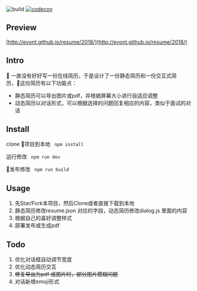 ![build](https://travis-ci.org/evont/resume.svg?branch=master)
[![codecov](https://codecov.io/gh/evont/resume/branch/master/graph/badge.svg)](https://codecov.io/gh/evont/resume)

## Preview
[http://evont.github.io/resume/2018/](http://evont.github.io/resume/2018/)

## Intro

一直没有好好写一份在线简历，于是设计了一份静态简历和一份交互式简历，这份简历有以下功能点：
- 静态简历可以导出图片或pdf，并根据屏幕大小进行自适应调整
- 动态简历以对话形式，可以根据选择的问题回复相应的内容，类似于面试的对话

## Install 
clone 项目到本地
`` npm install``

运行修改
`` npm run dev``

发布修改
`` npm run build``

## Usage

1. 先Star/Fork本项目，然后Clone或者直接下载到本地
2. 静态简历修改resume.json 对应的字段，动态简历修改dialog.js 里面的内容
3. 根据自己的喜好调整样式
4. 部署发布或生成pdf

## Todo

1. 优化对话框自动调节宽度
2. 优化动态简历交互
3. ~~修复导出为pdf 或图片时，部分图片模糊问题~~
4. 对话新增emoji形式
